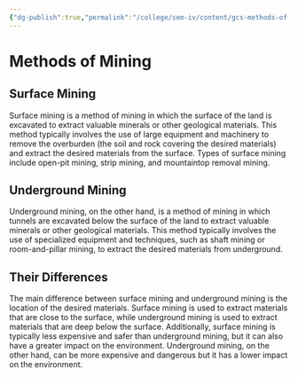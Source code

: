 ```yaml
---
{"dg-publish":true,"permalink":"/college/sem-iv/content/gcs-methods-of-mining/"}
---
```


# Methods of Mining

## Surface Mining
Surface mining is a method of mining in which the surface of the land is excavated to extract valuable minerals or other geological materials. This method typically involves the use of large equipment and machinery to remove the overburden (the soil and rock covering the desired materials) and extract the desired materials from the surface. Types of surface mining include open-pit mining, strip mining, and mountaintop removal mining.

## Underground Mining
Underground mining, on the other hand, is a method of mining in which tunnels are excavated below the surface of the land to extract valuable minerals or other geological materials. This method typically involves the use of specialized equipment and techniques, such as shaft mining or room-and-pillar mining, to extract the desired materials from underground.

## Their Differences
The main difference between surface mining and underground mining is the location of the desired materials. Surface mining is used to extract materials that are close to the surface, while underground mining is used to extract materials that are deep below the surface. Additionally, surface mining is typically less expensive and safer than underground mining, but it can also have a greater impact on the environment. Underground mining, on the other hand, can be more expensive and dangerous but it has a lower impact on the environment.
